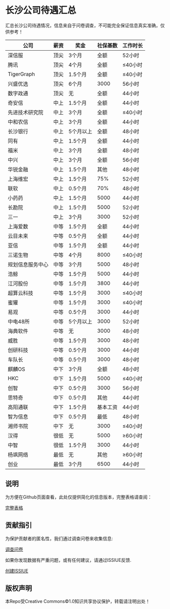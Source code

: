 # 长沙公司待遇汇总

汇总长沙公司待遇情况，信息来自于问卷调查，不可能完全保证信息真实准确，仅供参考！

| 公司             | 薪资 | 奖金      | 社保基数 | 工作时长 |
| ---------------- | ---- | --------- | -------- | -------- |
| 深信服           | 顶尖 | 3个月     | 全额     | 52小时   |
| 腾讯             | 顶尖 | 4个月     | 全额     | ≤40小时  |
| TigerGraph       | 顶尖 | 1.5个月   | 全额     | ≤40小时  |
| 兴盛优选         | 顶尖 | 6个月     | 3000     | 56小时   |
| 数字政通         | 顶尖 | 无        | 全额     | 44小时   |
| 奇安信           | 中上 | 1.5个月   | 全额     | 44小时   |
| 先进技术研究院   | 中上 | 3个月     | 全额     | ≤40小时  |
| 中和农信         | 中上 | 3个月     | 全额     | 44小时   |
| 长沙银行         | 中上 | 5个月以上 | 全额     | 48小时   |
| 同有             | 中上 | 1.5个月   | 全额     | 44小时   |
| 福米             | 中上 | 3个月     | 全额     | 48小时   |
| 中兴             | 中上 | 3个月     | 全额     | 56小时   |
| 华锐金融         | 中上 | 1.5个月   | 其他     | 48小时   |
| 上海维宏         | 中上 | 1.5个月   | 75%      | 52小时   |
| 联软             | 中上 | 0.5个月   | 70%      | 48小时   |
| 小药药           | 中上 | 1.5个月   | 5000     | 44小时   |
| 长勘院           | 中上 | 1.5个月   | 5000     | 52小时   |
| 三一             | 中上 | 3个月     | 3000     | 52小时   |
| 上海爱数         | 中等 | 1.5个月   | 全额     | 44小时   |
| 云目未来         | 中等 | 0.5个月   | 全额     | 44小时   |
| 亚信             | 中等 | 1.5个月   | 全额     | 44小时   |
| 三诺生物         | 中等 | 4个月     | 8000     | ≤40小时  |
| 规划信息服务中心 | 中等 | 3个月     | 5000     | 48小时   |
| 浩鲸             | 中等 | 1.5个月   | 5000     | 44小时   |
| 江河股份         | 中等 | 1.5个月   | 3800     | 44小时   |
| 超算云科技       | 中等 | 1.5个月   | 3000     | ≤40小时  |
| 蜜獾             | 中等 | 1.5个月   | 3000     | ≤40小时  |
| 易观             | 中等 | 0.5个月   | 3000     | 44小时   |
| 中电48所         | 中等 | 5个月以上 | 3000     | 52小时   |
| 海典软件         | 中等 | 无        | 3000     | 48小时   |
| 威胜             | 中等 | 1.5个月   | 3000     | 48小时   |
| 创研科技         | 中等 | 0.5个月   | 3000     | 44小时   |
| 车队长           | 中等 | 0.5个月   | 3000     | 48小时   |
| 麒麟OS           | 中下 | 3个月     | 全额     | 48小时   |
| HKC              | 中下 | 1.5个月   | 5000     | ≤40小时  |
| 创智             | 中下 | 0.5个月   | 3000     | 56小时   |
| 思特奇           | 中下 | 0.5个月   | 其他     | 44小时   |
| 高阳通联         | 中下 | 1.5个月   | 基本工资 | 44小时   |
| 智为信息         | 中下 | 0.5个月   | 最低     | 48小时   |
| 湘师书院         | 中下 | 无        | 3000     | ≤40小时  |
| 汉得             | 很低 | 无        | 5000     | ≥60小时  |
| 中智             | 很低 | 1.5个月   | 3000     | 44小时   |
| 杨飒网络         | 最低 | 无        | 其他     | ≥60小时  |
| 创业             | 最低 | 3个月     | 6500     | 44小时   |


## 说明

为方便在Github页面查看，此处仅提供简化的信息版本，完整表格请查阅：

[完整表格](https://docs.qq.com/sheet/DRk5WSVhHUXhiaEFL?tab=BB08J2)

## 贡献指引

为保护贡献者的匿名性，我们通过调查问卷来收集信息:

[调查问卷](https://wj.qq.com/s2/8652792/e721/)

如果你发现数据有严重问题，或有任何建议，请通过ISSIUE反馈.

[创建ISSIUE](https://github.com/AkiyaX/ChangShaCompany/issues/new/choose)

## 版权声明

本Repo受Creative Commons©1.0知识共享协议保护，转载请注明出处！
